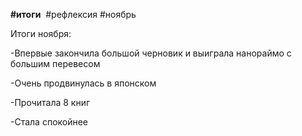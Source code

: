 **#итоги**  #рефлексия #ноябрь

Итоги ноября:

-Впервые закончила большой черновик и выиграла нанораймо с большим перевесом

-Очень продвинулась в японском

-Прочитала 8 книг

-Стала спокойнее